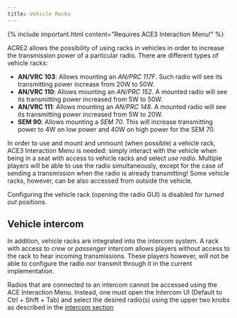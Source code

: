 ```yaml
---
title: Vehicle Racks
---
```


{% include important.html content="Requires ACE3 Interaction Menu!" %}

ACRE2 allows the possibility of using racks in vehicles in order to increase the transmission power of a particular radio. There are different types of vehicle racks:

- **AN/VRC 103**: Allows mounting an *AN/PRC 117F*. Such radio will see its transmitting power increase from 20W to 50W.
- **AN/VRC 110**: Allows mounting an *AN/PRC 152*. A mounted radio will see its transmitting power increased from 5W to 50W.
- **AN/VRC 111**: Allows mounting an *AN/PRC 148*. A mounted radio will see its transmitting power increased from 5W to 20W.
- **SEM 90**: Allows mounting a *SEM 70*. This will increase transmitting power to 4W on low power and 40W on high power for the SEM 70.

In order to use and mount and unmount (when possible) a vehicle rack, ACE3 Interaction Menu is needed: simply interact with the vehicle when being in a seat with access to vehicle racks and select *use radio*. Multiple players will be able to use the radio simultaneously, except for the case of sending a transmission when the radio is already transmitting! Some vehicle racks, however, can be also accessed from outside the vehicle.

Configuring the vehicle rack (opening the radio GUI) is disabled for *turned out* positions.

## Vehicle intercom

In addition, vehicle racks are integrated into the intercom system. A rack with access to *crew* or *passenger* intercom allows players without access to the rack to hear incoming transmissions. These players however, will not be able to configure the radio nor transmit through it in the current implementation.

Radios that are connected to an intercom cannot be accessed using the ACE Interaction Menu. Instead, one must open the Intercom UI (Default to Ctrl + Shift + Tab) and select the desired radio(s) using the upper two knobs as described in the [intercom section](https://acre2.idi-systems.com/wiki/user/vehicle-intercom#full-functional-crew-station-ffcs)
